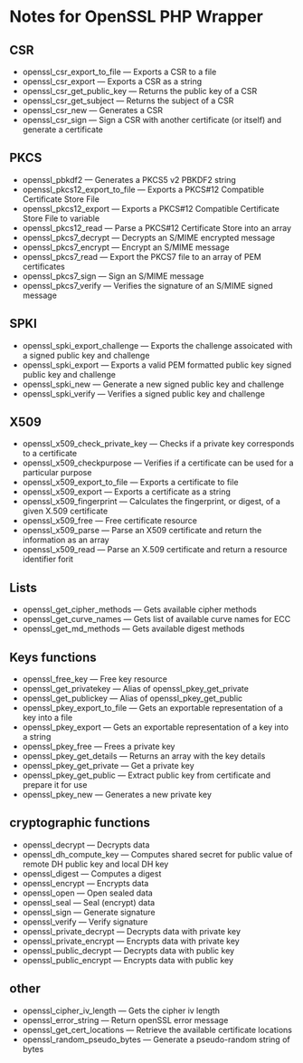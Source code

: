 # Notes for OpenSSL PHP Wrapper

## CSR
- openssl_csr_export_to_file — Exports a CSR to a file
- openssl_csr_export — Exports a CSR as a string
- openssl_csr_get_public_key — Returns the public key of a CSR
- openssl_csr_get_subject — Returns the subject of a CSR
- openssl_csr_new — Generates a CSR
- openssl_csr_sign — Sign a CSR with another certificate (or itself) and generate a certificate

## PKCS
- openssl_pbkdf2 — Generates a PKCS5 v2 PBKDF2 string
- openssl_pkcs12_export_to_file — Exports a PKCS#12 Compatible Certificate Store File
- openssl_pkcs12_export — Exports a PKCS#12 Compatible Certificate Store File to variable
- openssl_pkcs12_read — Parse a PKCS#12 Certificate Store into an array
- openssl_pkcs7_decrypt — Decrypts an S/MIME encrypted message
- openssl_pkcs7_encrypt — Encrypt an S/MIME message
- openssl_pkcs7_read — Export the PKCS7 file to an array of PEM certificates
- openssl_pkcs7_sign — Sign an S/MIME message
- openssl_pkcs7_verify — Verifies the signature of an S/MIME signed message

## SPKI
- openssl_spki_export_challenge — Exports the challenge assoicated with a signed public key and challenge
- openssl_spki_export — Exports a valid PEM formatted public key signed public key and challenge
- openssl_spki_new — Generate a new signed public key and challenge
- openssl_spki_verify — Verifies a signed public key and challenge

## X509
- openssl_x509_check_private_key — Checks if a private key corresponds to a certificate
- openssl_x509_checkpurpose — Verifies if a certificate can be used for a particular purpose
- openssl_x509_export_to_file — Exports a certificate to file
- openssl_x509_export — Exports a certificate as a string
- openssl_x509_fingerprint — Calculates the fingerprint, or digest, of a given X.509 certificate
- openssl_x509_free — Free certificate resource
- openssl_x509_parse — Parse an X509 certificate and return the information as an array
- openssl_x509_read — Parse an X.509 certificate and return a resource identifier forit

## Lists
- openssl_get_cipher_methods — Gets available cipher methods
- openssl_get_curve_names — Gets list of available curve names for ECC
- openssl_get_md_methods — Gets available digest methods

## Keys functions
- openssl_free_key — Free key resource
- openssl_get_privatekey — Alias of openssl_pkey_get_private
- openssl_get_publickey — Alias of openssl_pkey_get_public
- openssl_pkey_export_to_file — Gets an exportable representation of a key into a file
- openssl_pkey_export — Gets an exportable representation of a key into a string
- openssl_pkey_free — Frees a private key
- openssl_pkey_get_details — Returns an array with the key details
- openssl_pkey_get_private — Get a private key
- openssl_pkey_get_public — Extract public key from certificate and prepare it for use
- openssl_pkey_new — Generates a new private key

## cryptographic functions
- openssl_decrypt — Decrypts data
- openssl_dh_compute_key — Computes shared secret for public value of remote DH public key and local DH key
- openssl_digest — Computes a digest
- openssl_encrypt — Encrypts data
- openssl_open — Open sealed data
- openssl_seal — Seal (encrypt) data
- openssl_sign — Generate signature
- openssl_verify — Verify signature
- openssl_private_decrypt — Decrypts data with private key
- openssl_private_encrypt — Encrypts data with private key
- openssl_public_decrypt — Decrypts data with public key
- openssl_public_encrypt — Encrypts data with public key

## other
- openssl_cipher_iv_length — Gets the cipher iv length
- openssl_error_string — Return openSSL error message
- openssl_get_cert_locations — Retrieve the available certificate locations
- openssl_random_pseudo_bytes — Generate a pseudo-random string of bytes


	

  